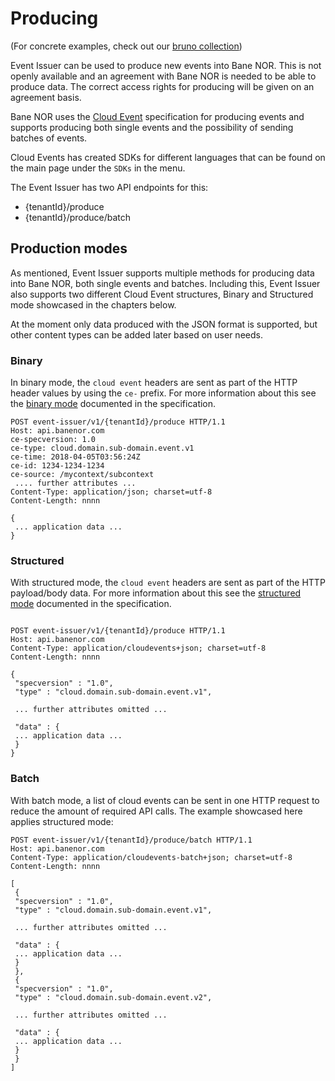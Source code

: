 # Producing

(For concrete examples, check out our [bruno collection](https://github.com/Bane-NOR/platform-docs/tree/main/bruno/Event-Issuer-Examples))

Event Issuer can be used to produce new events into Bane NOR. This is not openly available and an agreement with Bane NOR is needed to be able to produce data. The correct access rights for producing will be given on an agreement basis.

Bane NOR uses the [Cloud Event](https://cloudevents.io/) specification for producing events and supports producing both single events and the possibility of sending batches of events.

Cloud Events has created SDKs for different languages that can be found on the main page under the `SDKs` in the menu.

The Event Issuer has two API endpoints for this:

- {tenantId}/produce
- {tenantId}/produce/batch

## Production modes

As mentioned, Event Issuer supports multiple methods for producing data into Bane NOR, both single events and batches. Including this, Event Issuer also supports two different Cloud Event structures, Binary and Structured mode showcased in the chapters below.

At the moment only data produced with the JSON format is supported, but other content types can be added later based on user needs.

### Binary

In binary mode, the `cloud event` headers are sent as part of the HTTP header values by using the `ce-` prefix. For more information about this see the [binary mode](https://github.com/cloudevents/spec/blob/v1.0.2/cloudevents/bindings/http-protocol-binding.md#31-binary-content-mode) documented in the specification.

```http
POST event-issuer/v1/{tenantId}/produce HTTP/1.1
Host: api.banenor.com
ce-specversion: 1.0
ce-type: cloud.domain.sub-domain.event.v1
ce-time: 2018-04-05T03:56:24Z
ce-id: 1234-1234-1234
ce-source: /mycontext/subcontext
 .... further attributes ...
Content-Type: application/json; charset=utf-8
Content-Length: nnnn

{
 ... application data ...
}
```

### Structured

With structured mode, the `cloud event` headers are sent as part of the HTTP payload/body data. For more information about this see the [structured mode](https://github.com/cloudevents/spec/blob/v1.0.2/cloudevents/bindings/http-protocol-binding.md#32-structured-content-mode) documented in the specification.

```http

POST event-issuer/v1/{tenantId}/produce HTTP/1.1
Host: api.banenor.com
Content-Type: application/cloudevents+json; charset=utf-8
Content-Length: nnnn

{
 "specversion" : "1.0",
 "type" : "cloud.domain.sub-domain.event.v1",

 ... further attributes omitted ...

 "data" : {
 ... application data ...
 }
}
```

### Batch

With batch mode, a list of cloud events can be sent in one HTTP request to reduce the amount of required API calls. The example showcased here applies structured mode:

```http
POST event-issuer/v1/{tenantId}/produce/batch HTTP/1.1
Host: api.banenor.com
Content-Type: application/cloudevents-batch+json; charset=utf-8
Content-Length: nnnn

[
 {
 "specversion" : "1.0",
 "type" : "cloud.domain.sub-domain.event.v1",

 ... further attributes omitted ...

 "data" : {
 ... application data ...
 }
 },
 {
 "specversion" : "1.0",
 "type" : "cloud.domain.sub-domain.event.v2",

 ... further attributes omitted ...

 "data" : {
 ... application data ...
 }
 }
]
```
